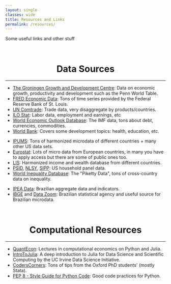 ```yaml
---
layout: single
classes: wide
title: Resources and Links
permalink: /resources/
---
```



 Some useful links and other stuff
 
<br/>
 
# <center> Data Sources </center>
- - -


* [The Groningen Growth and Development Centre][1]: Data on economic growth, productivity and development such as the Penn World Table. 
* [FRED Economic Data][2]:  Tons of time series provided by the Federal Reserve Bank of St. Louis.
* [UN Comtrade][3]:  Trade data, very disaggregate by products/countries.
* [ILO Stat][4]: Labor data, employment and earnings, etc
* [World Economic Outlook Database][5]: The IMF data, tons about debt, currencies, commodities.
* [World Bank][6]: Covers some development topics: health, education, etc.


[1]: https://www.rug.nl/ggdc/
[2]: https://fred.stlouisfed.org/
[3]: https://comtrade.un.org/
[4]: https://www.ilo.org/ilostat/faces/wcnav_defaultSelection;ILOSTATCOOKIE=x0SN_vpOc79bzClL3rSIkzKeE1nAnqTSsJ5kiR_DHYQO6ZL8fdY4!-612270756?_afrLoop=2461855628290016&_afrWindowMode=0&_afrWindowId=null#!%40%40%3F_afrWindowId%3Dnull%26_afrLoop%3D2461855628290016%26_afrWindowMode%3D0%26_adf.ctrl-state%3Drppskfzt1_4
[5]: https://www.imf.org/external/pubs/ft/weo/2018/01/weodata/index.aspx
[6]: https://data.worldbank.org/

* [IPUMS][7]: Tons of harmonized microdata of different countries + many other US data sets.
* [Eurostat][8]: Lots of micro data from European countries, in many you have to apply access but there are some of public ones too.
* [LIS][9]: Harmonized income and wealth database from different countries.
* [PSID][10], [NLSY][11], [SIPP][12]:  US household panel data.
* [World Inequality Database][13]: The "Piketty Data", tons of cross-country data on inequality.

[7]: https://ipums.org/
[8]: https://ec.europa.eu/eurostat/web/microdata/overview
[9]: https://www.lisdatacenter.org/
[10]: https://psidonline.isr.umich.edu/
[11]: https://www.bls.gov/nls/
[12]: http://www.nber.org/data/survey-of-income-and-program-participation-sipp-data.html
[13]: https://wid.world/

* [IPEA Data][14]: Brazilian aggregate data and indicators. 
* [IBGE][15] and [Data Zoom][16]: Brazilian statistical agency and useful source for Brazilian microdata. 

[14]: http://www.ipeadata.gov.br/Default.aspx
[15]: https://ww2.ibge.gov.br/english/
[16]: http://www.econ.puc-rio.br/datazoom/english/index.html



<br/> 

# <center> Computational Resources </center>
- - -

* [QuantEcon][17]: Lectures in computational economics on Python and Julia. 
* [IntroToJulia][18]: A deep introduction to Julia for Data Science and Scientific Computing by the UC Irvine Data Science Initiative.
* [CodersCorners][19]: Tons of tips from the Oxford PhD students' (mostly Stata).
* [PEP 8 - Style Guide for Python Code][20]: Good code practices for Python.

[17]: https://lectures.quantecon.org/
[18]: https://ucidatascienceinitiative.github.io/IntroToJulia/
[19]: https://www.csae.ox.ac.uk/coders-corner/coders-corner
[20]: https://www.python.org/dev/peps/pep-0008/





